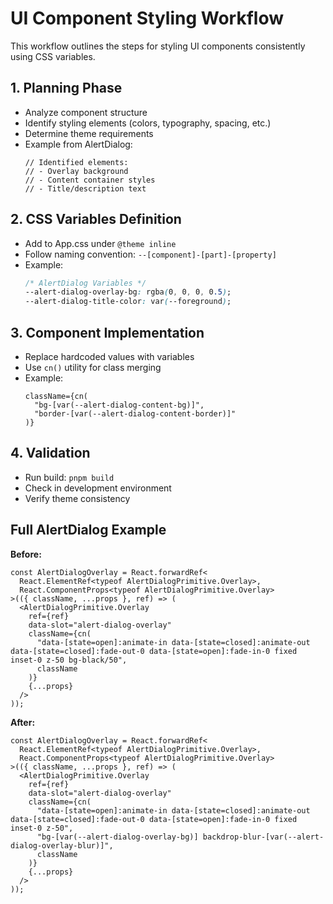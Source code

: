 # UI Component Styling Workflow

This workflow outlines the steps for styling UI components consistently using CSS variables.

## 1. Planning Phase
- Analyze component structure
- Identify styling elements (colors, typography, spacing, etc.)
- Determine theme requirements
- Example from AlertDialog:
  ```tsx
  // Identified elements:
  // - Overlay background
  // - Content container styles
  // - Title/description text
  ```

## 2. CSS Variables Definition
- Add to App.css under `@theme inline`
- Follow naming convention: `--[component]-[part]-[property]`
- Example:
  ```css
  /* AlertDialog Variables */
  --alert-dialog-overlay-bg: rgba(0, 0, 0, 0.5);
  --alert-dialog-title-color: var(--foreground);
  ```

## 3. Component Implementation
- Replace hardcoded values with variables
- Use `cn()` utility for class merging
- Example:
  ```tsx
  className={cn(
    "bg-[var(--alert-dialog-content-bg)]",
    "border-[var(--alert-dialog-content-border)]"
  )}
  ```

## 4. Validation
- Run build: `pnpm build`
- Check in development environment
- Verify theme consistency

## Full AlertDialog Example

**Before:**
```tsx
const AlertDialogOverlay = React.forwardRef<
  React.ElementRef<typeof AlertDialogPrimitive.Overlay>,
  React.ComponentProps<typeof AlertDialogPrimitive.Overlay>
>(({ className, ...props }, ref) => (
  <AlertDialogPrimitive.Overlay
    ref={ref}
    data-slot="alert-dialog-overlay"
    className={cn(
      "data-[state=open]:animate-in data-[state=closed]:animate-out data-[state=closed]:fade-out-0 data-[state=open]:fade-in-0 fixed inset-0 z-50 bg-black/50",
      className
    )}
    {...props}
  />
));
```

**After:**
```tsx
const AlertDialogOverlay = React.forwardRef<
  React.ElementRef<typeof AlertDialogPrimitive.Overlay>,
  React.ComponentProps<typeof AlertDialogPrimitive.Overlay>
>(({ className, ...props }, ref) => (
  <AlertDialogPrimitive.Overlay
    ref={ref}
    data-slot="alert-dialog-overlay"
    className={cn(
      "data-[state=open]:animate-in data-[state=closed]:animate-out data-[state=closed]:fade-out-0 data-[state=open]:fade-in-0 fixed inset-0 z-50",
      "bg-[var(--alert-dialog-overlay-bg)] backdrop-blur-[var(--alert-dialog-overlay-blur)]",
      className
    )}
    {...props}
  />
));
